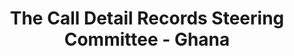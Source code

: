 ---
actor_responsible: the Ghana Statistical Service
airtable_createdTime: '2022-05-04T12:16:11.000Z'
airtable_id: recRlJ9D7e0utPzWr
attachments:
- /assets/pdg/the-call-detail-records-steering-committee-ghana-Final White Paper designed
  (English).pdf
collective_focus: The Call Detail Records Steering Committee in Ghana explored data
  governance through a collective approach by overcoming individual privacy notions
  to leverage the potential that data processing could have to tackle social issues
  (such as the COVID-19 pandemic) and create more efficient public policies.
components_link:
- the-call-detail-records-steering-committee
data_cycle_tag:
- sharing
data_governance_issues_tag:
- Data sharing
- Collective benefits
data_governed: Mobile data.
data_subject: location
data_types_tag:
- Location data
evaluation_details: "According to the Hewlett Foundation, one of its funders: \"This
  collaborative decision-making structure has proven to be a critical complement to
  global standards, national laws, and legal agreements to govern data use.\"\n\nSource:
  https://hewlett.org/from-data-revolutionary-to-data-governance-advocate-and-back-again-three-lessons-from-the-journey/
  \n\nAccording to Flowminder, one of its funders: \"The agreement has been the basis
  for a continued and successful partnership between the three parties. (...) The
  experience in Ghana offers several lessons that may be of use to others considering
  similar collaborations: \n1. Having the right conversations in advance is important.
  The GSS worked with partners and regulators to determine what the collaborative
  framework would be before it engaged with a data provider. \n2. Concerns about government
  access to sensitive data can be addressed by having a trusted third party assist
  with the data analysis. Academic partners or research institutes can be useful in
  this capacity. \n3. Having a formal agreement can address concerns about both the
  confidentiality of data and the availability of results. This example lays out terms
  for anonymization, aggregation, and limits on data access, while also allowing for
  openness and publication that is subject to review. \n4. An additional measure for
  protecting confidentiality is to require that individual- level data can only be
  accessed on the data provider’s servers by approved members of staff from approved
  third parties. \n5. Forming an agreement in advance can be valuable when facing
  an emergency. Thanks to the existing partnership, the GSS has been able to proactively
  use mobile data in its COVID-19 response efforts.\"\n\nSource: https://www.data4sdgs.org/sites/default/files/file_uploads/Ghana%2BCase%2BStudy_FINAL.pdf"
framing_method_tag:
- Long-term civic bodies
- Collaborative approaches
- Deliberative and dialogic process
governance_issues_description: Sharing and reuse of mobile data to create government
  intelligence.
impact_photo:
- /assets/pdg/the-call-detail-records-steering-committee-ghana-impact photo.jpg
impact_photo_credit: '[Martin Sanchez](https://unsplash.com/pt-br/@martinsanchez)'
initiative_status: started
issue_photo:
- /assets/pdg/the-call-detail-records-steering-committee-ghana-issue photo.jpg
issue_photo_credit: '[Kojo Kwarteng](https://unsplash.com/pt-br/@cwojo)'
lead_organisation: The Ghana Statistical Service (GSS)
lense: a collective data governance lens
link: https://hewlett.org/from-data-revolutionary-to-data-governance-advocate-and-back-again-three-lessons-from-the-journey/
location_link:
- missing-item
objectives_tag:
- Governance / co-governance
organisation_link:
- the-ghana-statistical-service-gss
- vodafone-foundation
- hewlett-foundation
- flowminder
our_takeaway: Oversight of multiple stakeholder groups could provide institutional
  trust to address concerns about sharing sensitive data, allowing to unlock the value
  of data, particularly in times of crisis, such as Ghana's COVID-19 Response.
outcomes: "This collaborative decision-making structure has proven to be a critical
  complement to global standards, national laws, and legal agreements to govern data
  use._ _The project has developed a use case with the National Disaster Management
  Organisation; created legal and technical infrastructure for Call Detail Records
  data flows, and trained six Ghana Statistical Service (GSS) staff members as data
  scientists [1].\nThe Vodafone Foundation and Hewlett Foundation committed resources
  to the project for the first two years [2], and the agreement has been the basis
  for a continued and successful partnership between the three parties. However, no
  information about the Project after 2020 has been found.\n\n[1] <https://unstats.un.org/unsd/bigdata/conferences/2020/presentations/day1/session2/3.%20Omar%20Seidu.pdf>
  \n[2] <http://www.faapa.info/blog/technology-holds-great-potential-for-data-production-dr-grace-bediako/>"
outcomes_tag: made binding decisions
participant_group: funders, government and non-governmental actors
primary_method_link:
- collaborative-governance
problem_and_purpose: "In 2018, the Ghana Statistical Service (GSS) created a 13-member
  Steering Committee to oversee the implementation of the Call Detailed Records (CDR)
  Project.\nThe goal of the CDR Project is to strengthen the capacity of the Ghana
  Statistical Service (GSS) to enable the Service to incorporate anonymised, aggregated
  mobile phone metadata from Vodafone Ghana into the production of official statistics
  [1].\nThe Terms of Reference of the Steering Committee include the provision of
  direction and guidance to ensure the success of the CDR Project, the development
  of data usage cases, the utilisation of results from key government institutions,
  as well as the implementation and capacity-building components of the project [1].\n\nThe
  partnership came out of the first UN World Data Forum held in Cape Town in January
  2017. The Ghana Statistical Service (GSS) learned from Flowminder that Vodafone
  Ghana had previously tried to work with the Ghanaian Ministry of Health during the
  Ebola epidemic, but Ghana’s Data Protection Commission had stopped the project due
  to privacy concerns. However, because the GSS has a broader mandate for collaboration
  than the Ghanaian Ministry of Health, the parties expected the project to be more
  feasible this time around. In an effort to streamline the process and to determine
  which types of data collaborations were possible, as well as discuss issues of data
  security and individual privacy, the GSS held conversations with the Data Protection
  Commission, Ghana’s National Communications Authority, and Flowminder before connecting
  with Vodafone [2].\n\n[1] <https://www.ghanaiantimes.com.gh/steering-committee-to-oversee-implementation-of-cdr-inaugurated/>
  \n[2] <https://www.data4sdgs.org/sites/default/files/file_uploads/Ghana%2BCase%2BStudy_FINAL.pdf>"
process_description: 'The Call Detail Records Steering Committee (SC) is composed
  of senior representatives from the Ghana Statistical Service (GSS), Vodafone, Flowminder,
  the Ministry of Planning, the National Communications Authority, and the National
  Development Planning Commission. It also includes non-governmental actors, such
  as representatives from the Telecoms Chamber and the Africa Digital Rights Hub.
  It was created to make decisions about who, beyond the government of Ghana, could
  access the Call Detail Records data [1]. The country now has a body to decide who
  else could access the data beyond the government of Ghana, therefore helping to
  explore the public value of mobile data further.


  [1] <https://hewlett.org/from-data-revolutionary-to-data-governance-advocate-and-back-again-three-lessons-from-the-journey/>'
sources_link:
- reimagining-data-and-power-a-roadmap-for-putting-values-at-the-heart-of-data
start_year: '2018'
status: Stage 1
table: cases
theme_tag:
- Location data
- Public Service Provision
- Health
- Media, Telecommunications & Information
- Planning & Development
title: The Call Detail Records Steering Committee - Ghana
two_line_summary: "In Ghana, the Statistical Service (GSS) obtains mobile data (the
  Call Detailed Records - CDR) to produce official statistics based on an agreement
  with Vodafone Ghana, Vodafone Foundation, and Flowminder. To decide on requests
  for data from beyond the government (third parties), the GSS established a multistakeholder
  13-member Steering Committee.  \nThe Call Detail Records Steering Committee (SC)
  experience provides practical learnings for using a trusted third party to address
  concerns about government access to sensitive data."
whats_changed: The country now has a body to decide who else could access the data
  beyond the government of Ghana, therefore helping to explore the public value of
  mobile data to public policies.
---
